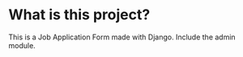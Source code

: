 # What is this project?
This is a Job Application Form made with Django. 
Include the admin module. 